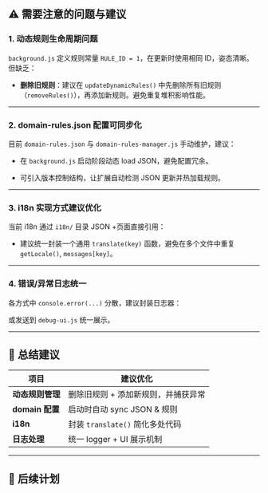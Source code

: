 
## ⚠️ 需要注意的问题与建议

### 1\. **动态规则生命周期问题**

`background.js` 定义规则常量 `RULE_ID = 1`，在更新时使用相同 ID，姿态清晰。但缺乏：

-   **删除旧规则**：建议在 `updateDynamicRules()` 中先删除所有旧规则（`removeRules()`），再添加新规则。避免重复堆积影响性能。


---

### 2\. **domain-rules.json 配置可同步化**

目前 `domain-rules.json` 与 `domain-rules-manager.js` 手动维护，建议：

-   在 `background.js` 启动阶段动态 load JSON，避免配置冗余。
    
-   可引入版本控制结构，让扩展自动检测 JSON 更新并热加载规则。
    

---

### 3\. **i18n 实现方式建议优化**

当前 i18n 通过 `i18n/` 目录 JSON +页面直接引用：

-   建议统一封装一个通用 `translate(key)` 函数，避免在多个文件中重复 `getLocale()`, `messages[key]`。
    

---

### 4\. **错误/异常日志统一**

各方式中 `console.error(...)` 分散，建议封装日志器：

或发送到 `debug-ui.js` 统一展示。

---

## 📌 总结建议

| 项目 | 建议优化 |
| --- | --- |
| **动态规则管理** | 删除旧规则 + 添加新规则，并捕获异常 |
| **domain 配置** | 启动时自动 sync JSON & 规则 |
| **i18n** | 封装 `translate()` 简化多处代码 |
| **日志处理** | 统一 logger + UI 展示机制 |

---

## 📝 后续计划
